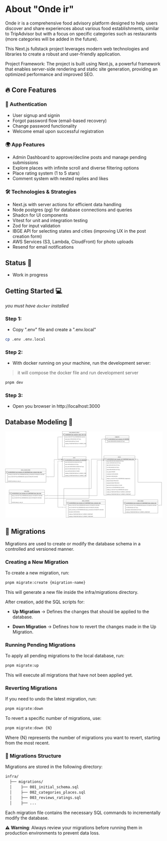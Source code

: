 # About "Onde ir"

Onde ir is a comprehensive food advisory platform designed to help users discover and share experiences about various food establishments, similar to TripAdvisor but with a focus on specific categories such as restaurants (more categories will be added in the future).

This Next.js fullstack project leverages modern web technologies and libraries to create a robust and user-friendly application.

Project Framework: The project is built using Next.js, a powerful framework that enables server-side rendering and static site generation, providing an optimized performance and improved SEO.

## 🔥 Core Features
### 🚀 Authentication
- User signup and signin
- Forgot password flow (email-based recovery)
- Change password functionality
- Welcome email upon successful registration

### 🌍 App Features
- Admin Dashboard to approve/decline posts and manage pending submissions
- Explore places with infinite scroll and diverse filtering options
- Place rating system (1 to 5 stars)
- Comment system with nested replies and likes

### 🛠️ Technologies & Strategies
- Next.js with server actions for efficient data handling
- Node postgres (pg) for database connections and queries
- Shadcn for UI components
- Vitest for unit and integration testing
- Zod for input validation
- IBGE API for selecting states and cities (improving UX in the post creation form)
- AWS Services (S3, Lambda, CloudFront) for photo uploads
- Resend for email notifications

## Status 🚧

- Work in progress

## Getting Started 💻

_you must have `docker` installed_

### Step 1:

- Copy ".env" file and create a ".env.local"

```bash
cp .env .env.local
```

### Step 2:

- With docker running on your machine, run the development server:

> it will compose the docker file and run development server

```bash
pnpm dev
```

### Step 3:

- Open you browser in http://localhost:3000

## Database Modeling 🐳

![modeling](./onde-ir-data-modeling.png)


## 📌 Migrations

Migrations are used to create or modify the database schema in a controlled and versioned manner.

### Creating a New Migration

To create a new migration, run:
```bash
pnpm migrate:create {migration-name}
```

This will generate a new file inside the infra/migrations directory.

After creation, add the SQL scripts for:

- **Up Migration** → Defines the changes that should be applied to the database.

- **Down Migration** → Defines how to revert the changes made in the Up Migration.

### Running Pending Migrations

To apply all pending migrations to the local database, run:

```bash
pnpm migrate:up
```

This will execute all migrations that have not been applied yet.

### Reverting Migrations

If you need to undo the latest migration, run:

```bash
pnpm migrate:down
```

To revert a specific number of migrations, use:

```bash
pnpm migrate:down {N}
```

Where {N} represents the number of migrations you want to revert, starting from the most recent.

### 📂 Migrations Structure

Migrations are stored in the following directory:

```bash
infra/
  ├── migrations/
  │    ├── 001_initial_schema.sql
  │    ├── 002_categories_places.sql
  │    ├── 003_reviews_ratings.sql
  │    ├── ...
```

Each migration file contains the necessary SQL commands to incrementally modify the database.

⚠ **Warning**: Always review your migrations before running them in production environments to prevent data loss.

